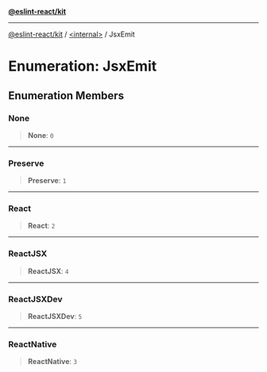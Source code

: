 [**@eslint-react/kit**](../../README.md)

***

[@eslint-react/kit](../../README.md) / [\<internal\>](../README.md) / JsxEmit

# Enumeration: JsxEmit

## Enumeration Members

### None

> **None**: `0`

***

### Preserve

> **Preserve**: `1`

***

### React

> **React**: `2`

***

### ReactJSX

> **ReactJSX**: `4`

***

### ReactJSXDev

> **ReactJSXDev**: `5`

***

### ReactNative

> **ReactNative**: `3`
